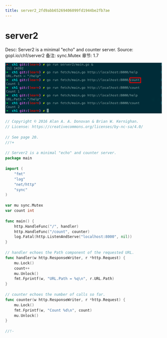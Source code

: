```yaml
---
title: server2_2fd9abb65269406099fd1944be2fb7ae
---
```


# server2

Desc: Server2 is a minimal "echo" and counter server.
Source: gopl.io/ch1/server2
备注: sync.Mutex
章节: 1.7

![e30c9a7b451022700dd432da5be3e5d1](assets/e30c9a7b451022700dd432da5be3e5d1.png)

```go
// Copyright © 2016 Alan A. A. Donovan & Brian W. Kernighan.
// License: https://creativecommons.org/licenses/by-nc-sa/4.0/

// See page 20.
//!+

// Server2 is a minimal "echo" and counter server.
package main

import (
	"fmt"
	"log"
	"net/http"
	"sync"
)

var mu sync.Mutex
var count int

func main() {
	http.HandleFunc("/", handler)
	http.HandleFunc("/count", counter)
	log.Fatal(http.ListenAndServe("localhost:8000", nil))
}

// handler echoes the Path component of the requested URL.
func handler(w http.ResponseWriter, r *http.Request) {
	mu.Lock()
	count++
	mu.Unlock()
	fmt.Fprintf(w, "URL.Path = %q\n", r.URL.Path)
}

// counter echoes the number of calls so far.
func counter(w http.ResponseWriter, r *http.Request) {
	mu.Lock()
	fmt.Fprintf(w, "Count %d\n", count)
	mu.Unlock()
}

//!-
```